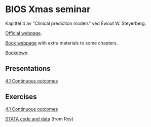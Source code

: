 # BIOS Xmas seminar

Kapittel 4 av "Clinical prediction models" ved Ewout W. Steyerberg.

[Official webpage](https://link.springer.com/book/10.1007/978-3-030-16399-0).

[Book webpage](https://www.clinicalpredictionmodels.org/) with extra
materials to some chapters.

[Bookdown](https://clinical-prediction-models.github.io/supplementary-material/).

## Presentations

[4.1 Continuous outcomes](presentation/01_cont_outcomes.html)

## Exercises

[4.1 Continuous outcomes](scripts/01_cont_outcomes.R)

[STATA code and data](https://github.com/jromanowska/BIOS-medical-modeling-chap4/tree/main/scripts/STATA_scripts) (from Roy)
